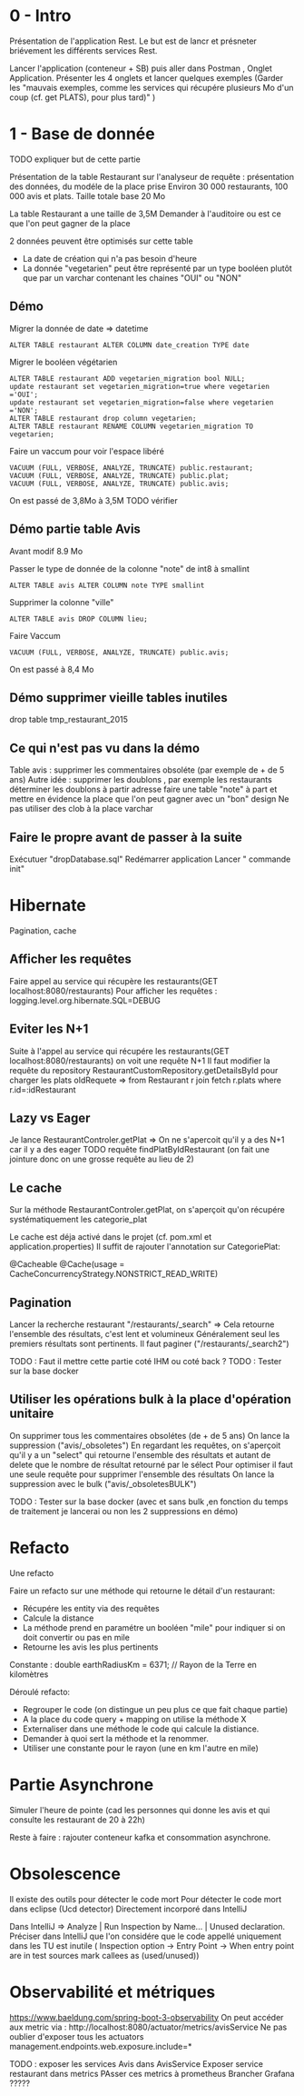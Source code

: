 # 0 - Intro
Présentation de l'application Rest. Le but est de lancr et présneter briévement les différents services Rest.

Lancer l'application (conteneur + SB) puis aller dans Postman , Onglet Application.
Présenter les 4 onglets et lancer quelques exemples (Garder les "mauvais exemples, comme les services qui récupére plusieurs Mo d'un coup (cf. get PLATS), pour plus tard)" )

# 1 - Base de donnée
TODO expliquer but de cette partie

Présentation de la table Restaurant sur l'analyseur de requête : présentation des données, du modéle de la place prise
Environ 30 000 restaurants, 100 000 avis et plats. Taille totale base 20 Mo

La table Restaurant a une taille de 3,5M
Demander à l'auditoire ou est ce que l'on peut gagner de la place

2 données peuvent être optimisés sur cette table
- La date de création qui n'a pas besoin d'heure
- La donnée "vegetarien" peut être représenté par un type booléen plutôt que par un varchar contenant les chaines "OUI" ou "NON"  

## Démo 

Migrer la donnée de date => datetime
```
ALTER TABLE restaurant ALTER COLUMN date_creation TYPE date
```


Migrer le booléen végétarien
```
ALTER TABLE restaurant ADD vegetarien_migration bool NULL;
update restaurant set vegetarien_migration=true where vegetarien ='OUI';
update restaurant set vegetarien_migration=false where vegetarien ='NON';
ALTER TABLE restaurant drop column vegetarien;
ALTER TABLE restaurant RENAME COLUMN vegetarien_migration TO vegetarien;
```

Faire un vaccum pour voir l'espace libéré
```
VACUUM (FULL, VERBOSE, ANALYZE, TRUNCATE) public.restaurant;
VACUUM (FULL, VERBOSE, ANALYZE, TRUNCATE) public.plat;
VACUUM (FULL, VERBOSE, ANALYZE, TRUNCATE) public.avis;
```

On est passé de 3,8Mo à 3,5M
TODO vérifier


## Démo partie table Avis

Avant modif 8.9 Mo

Passer le type de donnée de la colonne "note" de int8 à smallint

```
ALTER TABLE avis ALTER COLUMN note TYPE smallint
```

Supprimer la colonne "ville"

```
ALTER TABLE avis DROP COLUMN lieu;
```

Faire Vaccum
```
VACUUM (FULL, VERBOSE, ANALYZE, TRUNCATE) public.avis;
```
On est passé à 8,4 Mo


## Démo supprimer vieille tables inutiles
drop table tmp_restaurant_2015


## Ce qui n'est pas vu dans la démo
Table avis : supprimer les commentaires obsoléte (par exemple de + de 5 ans)
Autre idée : supprimer les doublons , par exemple les restaurants déterminer les doublons à partir adresse
            faire une table "note" à part et mettre en évidence la place que l'on peut gagner avec un "bon" design
Ne pas utiliser des clob à la place varchar

## Faire le propre avant de passer à la suite
Exécutuer "dropDatabase.sql"
Redémarrer application
Lancer " commande init"


# Hibernate
Pagination, cache
## Afficher les requêtes
Faire appel au service qui récupère les restaurants(GET localhost:8080/restaurants)
Pour afficher les requêtes : logging.level.org.hibernate.SQL=DEBUG

## Eviter les N+1
Suite à l'appel au service qui récupére les restaurants(GET localhost:8080/restaurants) on voit une requête N+1
Il faut modifier la requête du repository RestaurantCustomRepository.getDetailsById pour charger les plats
oldRequete => from Restaurant r join fetch r.plats where r.id=:idRestaurant

## Lazy vs Eager
Je lance RestaurantControler.getPlat => On ne s'apercoit qu'il y a des N+1 car il y a des eager
TODO requête findPlatByIdRestaurant (on fait une jointure donc on une grosse requête au lieu de 2)

## Le cache
Sur la méthode RestaurantControler.getPlat, on s'aperçoit qu'on récupére systématiquement les categorie_plat

Le cache est déja activé dans le projet (cf. pom.xml et application.properties)
Il suffit de rajouter l'annotation sur CategoriePlat:

@Cacheable
@Cache(usage = CacheConcurrencyStrategy.NONSTRICT_READ_WRITE)

## Pagination
Lancer la recherche restaurant "/restaurants/_search"
=> Cela retourne l'ensemble des résultats, c'est lent et volumineux
Généralement seul les premiers résultats sont pertinents.
Il faut paginer ("/restaurants/_search2")

TODO : Faut il mettre cette partie coté IHM ou coté back ?
TODO : Tester sur la base docker

## Utiliser les opérations bulk à la place d'opération unitaire
On supprimer tous les commentaires obsolétes (de + de 5 ans)
On lance la suppression ("avis/_obsoletes")
En regardant les requêtes, on s'aperçoit qu'il y a un "select" qui retourne l'ensemble des résultats et autant de delete que le nombre de résultat retourné par le sélect
Pour optimiser il faut une seule requête pour supprimer l'ensemble des résultats
On lance la suppression avec le bulk ("avis/_obsoletesBULK")

TODO : Tester sur la base docker (avec et sans bulk ,en fonction du temps de traitement je lancerai ou non les 2 suppressions en démo) 


# Refacto
Une refacto 

Faire un refacto sur une méthode qui retourne le détail d'un restaurant:
- Récupére les entity via des requêtes 
- Calcule la distance
- La méthode prend en paramétre un booléen "mile" pour indiquer si on doit convertir ou pas en mile
- Retourne les avis les plus pertinents

Constante : double earthRadiusKm = 6371; // Rayon de la Terre en kilomètres

Déroulé refacto:
- Regrouper le code (on distingue un peu plus ce que fait chaque partie)
- A la place du code query + mapping on utilise la méthode X
- Externaliser dans une méthode le code qui calcule la distiance.
- Demander à quoi sert la méthode et la renommer.
- Utiliser une constante pour le rayon (une en km l'autre en mile)

# Partie Asynchrone
Simuler l'heure de pointe (cad les personnes qui donne les avis et qui consulte les restaurant de 20 à 22h)

Reste à faire : rajouter conteneur kafka et consommation asynchrone.

# Obsolescence
Il existe des outils pour détecter le code mort 
Pour détecter le code mort dans eclipse (Ucd detector)
Directement incorporé dans IntelliJ

Dans IntelliJ => Analyze | Run Inspection by Name... | Unused declaration.
Préciser dans IntelliJ que l'on considére que le code appellé uniquement dans les TU est inutile ( Inspection option -> Entry Point -> When entry point are in test sources mark callees as (used/unused))

# Observabilité et métriques
https://www.baeldung.com/spring-boot-3-observability
On peut accéder aux metric via : 
http://localhost:8080/actuator/metrics/avisService
Ne pas oublier d'exposer tous les actuators
    management.endpoints.web.exposure.include=*

TODO : exposer les services Avis dans AvisService
Exposer service restaurant dans metrics
PAsser ces metrics à prometheus
Brancher Grafana ?????
